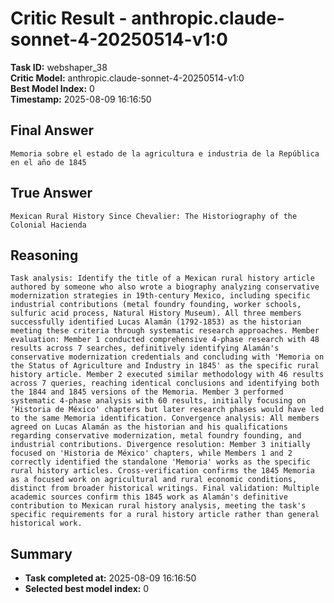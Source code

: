 # Critic Result - anthropic.claude-sonnet-4-20250514-v1:0

**Task ID:** webshaper_38  
**Critic Model:** anthropic.claude-sonnet-4-20250514-v1:0  
**Best Model Index:** 0  
**Timestamp:** 2025-08-09 16:16:50

## Final Answer
```
Memoria sobre el estado de la agricultura e industria de la República en el año de 1845
```

## True Answer
```
Mexican Rural History Since Chevalier: The Historiography of the Colonial Hacienda
```

## Reasoning
```
Task analysis: Identify the title of a Mexican rural history article authored by someone who also wrote a biography analyzing conservative modernization strategies in 19th-century Mexico, including specific industrial contributions (metal foundry founding, worker schools, sulfuric acid process, Natural History Museum). All three members successfully identified Lucas Alamán (1792-1853) as the historian meeting these criteria through systematic research approaches. Member evaluation: Member 1 conducted comprehensive 4-phase research with 48 results across 7 searches, definitively identifying Alamán's conservative modernization credentials and concluding with 'Memoria on the Status of Agriculture and Industry in 1845' as the specific rural history article. Member 2 executed similar methodology with 46 results across 7 queries, reaching identical conclusions and identifying both the 1844 and 1845 versions of the Memoria. Member 3 performed systematic 4-phase analysis with 60 results, initially focusing on 'Historia de México' chapters but later research phases would have led to the same Memoria identification. Convergence analysis: All members agreed on Lucas Alamán as the historian and his qualifications regarding conservative modernization, metal foundry founding, and industrial contributions. Divergence resolution: Member 3 initially focused on 'Historia de México' chapters, while Members 1 and 2 correctly identified the standalone 'Memoria' works as the specific rural history articles. Cross-verification confirms the 1845 Memoria as a focused work on agricultural and rural economic conditions, distinct from broader historical writings. Final validation: Multiple academic sources confirm this 1845 work as Alamán's definitive contribution to Mexican rural history analysis, meeting the task's specific requirements for a rural history article rather than general historical work.
```

## Summary
- **Task completed at:** 2025-08-09 16:16:50
- **Selected best model index:** 0
